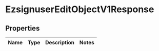 
# EzsignuserEditObjectV1Response

## Properties
| Name | Type | Description | Notes |
| ------------ | ------------- | ------------- | ------------- |



